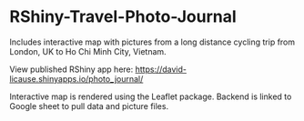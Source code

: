 # RShiny-Travel-Photo-Journal
Includes interactive map with pictures from a long distance cycling trip from London, UK to Ho Chi Minh City, Vietnam. 

View published RShiny app here: https://david-licause.shinyapps.io/photo_journal/

Interactive map is rendered using the Leaflet package. Backend is linked to Google sheet to pull data and picture files. 
